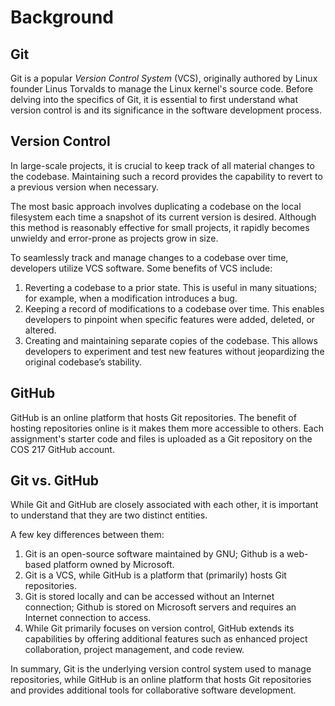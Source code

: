 # Background

## Git

Git is a popular _Version Control System_ (VCS), originally authored by Linux founder Linus Torvalds to manage the Linux kernel's source code. Before delving into the specifics of Git, it is essential to first understand what version control is and its significance in the software development process.&#x20;

## Version Control

In large-scale projects, it is crucial to keep track of all material changes to the codebase. Maintaining such a record provides the capability to revert to a previous version when necessary.&#x20;

The most basic approach involves duplicating a codebase on the local filesystem each time a snapshot of its current version is desired. Although this method is reasonably effective for small projects, it rapidly becomes unwieldy and error-prone as projects grow in size.&#x20;

To seamlessly track and manage changes to a codebase over time, developers utilize VCS software. Some benefits of VCS include:

1. Reverting a codebase to a prior state. This is useful in many situations; for example, when a modification introduces a bug.&#x20;
2. Keeping a record of modifications to a codebase over time. This enables developers to pinpoint when specific features were added, deleted, or altered.
3. Creating and maintaining separate copies of the codebase. This allows developers to experiment and test new features without jeopardizing the original codebase’s stability.

## GitHub

GitHub is an online platform that hosts Git repositories. The benefit of hosting repositories online is it makes them more accessible to others. Each assignment's starter code and files is uploaded as a Git repository on the COS 217 GitHub account.&#x20;

## Git vs. GitHub

While Git and GitHub are closely associated with each other, it is important to understand that they are two distinct entities.&#x20;

A few key differences between them:

1. Git is an open-source software maintained by GNU; Github is a web-based platform owned by Microsoft.
2. Git is a VCS, while GitHub is a platform that (primarily) hosts Git repositories. &#x20;
3. Git is stored locally and can be accessed without an Internet connection; Github is stored on Microsoft servers and requires an Internet connection to access.&#x20;
4. While Git primarily focuses on version control, GitHub extends its capabilities by offering additional features such as enhanced project collaboration, project management, and code review.

In summary, Git is the underlying version control system used to manage repositories, while GitHub is an online platform that hosts Git repositories and provides additional tools for collaborative software development.
